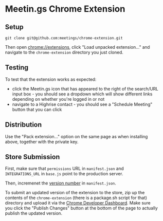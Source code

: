 # Meetin.gs Chrome Extension

## Setup

`git clone git@github.com:meetings/chrome-extension.git`

Then open [chrome://extensions](chrome://extensions), click "Load unpacked extension..." and navigate to the `chrome-extension` directory you just cloned.

## Testing

To test that the extension works as expected:

- click the Meetin.gs icon that has appeared to the right of the search/URL input box - you should see a dropdown which will show different links depending on whether you're logged in or not
- navigate to a Highrise contact - you should see a "Schedule Meeting" button that you can click

## Distribution

Use the "Pack extension..." option on the same page as when installing above, together with the private key.

## Store Submission

First, make sure that `permissions` URL in `manifest.json` and `INTEGRATIONS_URL` in `base.js` point to the production server.

Then, incremenet the [version number](https://github.com/meetings/chrome-extension/blob/master/manifest.json#L3) in `manifest.json`.

To submit an updated version of the extension to the store, zip up the contents of the `chrome-extension` (there is a package.sh script for that) directory and upload it via the [Chrome Developer Dashboard](https://chrome.google.com/webstore/developer/dashboard). Make sure you click the "Publish Changes" button at the bottom of the page to actually publish the updated version.
